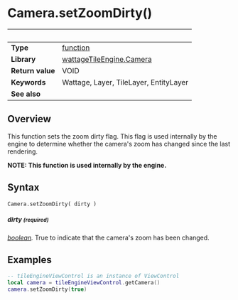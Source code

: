 # Camera.setZoomDirty()

|                      | &nbsp;
| -------------------- | ---------------------------------------------------------------
| __Type__             | [function](http://docs.coronalabs.com/api/type/Function.html)
| __Library__          | [wattageTileEngine.Camera](type_camera.markdown)
| __Return value__     | VOID
| __Keywords__         | Wattage, Layer, TileLayer, EntityLayer
| __See also__         |


## Overview

This function sets the zoom dirty flag.  This flag is used internally
by the engine to determine whether the camera's zoom has changed
since the last rendering.

**NOTE: This function is used internally by the engine.**

## Syntax

	Camera.setZoomDirty( dirty )

##### dirty <small>(required)</small>
_[boolean](https://docs.coronalabs.com/api/type/Boolean.html)._ True
to indicate that the camera's zoom has been changed.

## Examples

``````lua
-- tileEngineViewControl is an instance of ViewControl
local camera = tileEngineViewControl.getCamera()
camera.setZoomDirty(true)
``````
